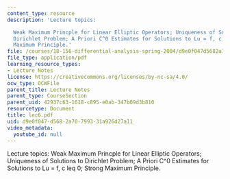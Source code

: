 ```yaml
---
content_type: resource
description: 'Lecture topics:

  Weak Maximum Princple for Linear Elliptic Operators; Uniqueness of Solutions to
  Dirichlet Problem; A Priori C^0 Estimates for Solutions to Lu = f, c leq 0; Strong
  Maximum Principle.'
file: /courses/18-156-differential-analysis-spring-2004/d9e0f047d5682a70799331a926d27a11_lec6.pdf
file_type: application/pdf
learning_resource_types:
- Lecture Notes
license: https://creativecommons.org/licenses/by-nc-sa/4.0/
ocw_type: OCWFile
parent_title: Lecture Notes
parent_type: CourseSection
parent_uid: 42937c63-1618-c895-e0ab-347b09d3b810
resourcetype: Document
title: lec6.pdf
uid: d9e0f047-d568-2a70-7993-31a926d27a11
video_metadata:
  youtube_id: null
---
```

Lecture topics:
Weak Maximum Princple for Linear Elliptic Operators; Uniqueness of Solutions to Dirichlet Problem; A Priori C^0 Estimates for Solutions to Lu = f, c leq 0; Strong Maximum Principle.